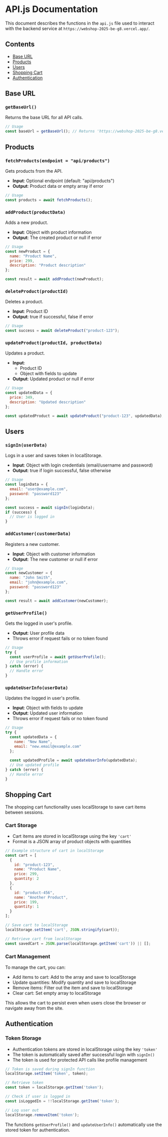 # API.js Documentation

This document describes the functions in the `api.js` file used to interact with the backend service at `https://webshop-2025-be-g8.vercel.app/`.

## Contents
- [Base URL](#base-url)
- [Products](#products)
- [Users](#users)
- [Shopping Cart](#shopping-cart)
- [Authentication](#authentication)

## Base URL

### `getBaseUrl()`
Returns the base URL for all API calls.

```javascript
// Usage
const baseUrl = getBaseUrl(); // Returns 'https://webshop-2025-be-g8.vercel.app/'
```

## Products

### `fetchProducts(endpoint = "api/products")`
Gets products from the API.

- **Input**: Optional endpoint (default: "api/products")
- **Output**: Product data or empty array if error

```javascript
// Usage
const products = await fetchProducts();
```

### `addProduct(productData)`
Adds a new product.

- **Input**: Object with product information
- **Output**: The created product or null if error

```javascript
// Usage
const newProduct = {
  name: "Product Name",
  price: 299,
  description: "Product description"
};

const result = await addProduct(newProduct);
```

### `deleteProduct(productId)`
Deletes a product.

- **Input**: Product ID
- **Output**: true if successful, false if error

```javascript
// Usage
const success = await deleteProduct("product-123");
```

### `updateProduct(productId, productData)`
Updates a product.

- **Input**: 
  - Product ID
  - Object with fields to update
- **Output**: Updated product or null if error

```javascript
// Usage
const updatedData = {
  price: 349,
  description: "Updated description"
};

const updatedProduct = await updateProduct("product-123", updatedData);
```

## Users

### `signIn(userData)`
Logs in a user and saves token in localStorage.

- **Input**: Object with login credentials (email/username and password)
- **Output**: true if login successful, false otherwise

```javascript
// Usage
const loginData = {
  email: "user@example.com",
  password: "password123"
};

const success = await signIn(loginData);
if (success) {
  // User is logged in
}
```

### `addCustomer(customerData)`
Registers a new customer.

- **Input**: Object with customer information
- **Output**: The new customer or null if error

```javascript
// Usage
const newCustomer = {
  name: "John Smith",
  email: "john@example.com",
  password: "password123"
};

const result = await addCustomer(newCustomer);
```

### `getUserProfile()`
Gets the logged in user's profile.

- **Output**: User profile data
- Throws error if request fails or no token found

```javascript
// Usage
try {
  const userProfile = await getUserProfile();
  // Use profile information
} catch (error) {
  // Handle error
}
```

### `updateUserInfo(userData)`
Updates the logged in user's profile.

- **Input**: Object with fields to update
- **Output**: Updated user information
- Throws error if request fails or no token found

```javascript
// Usage
try {
  const updatedData = {
    name: "New Name",
    email: "new.email@example.com"
  };
  
  const updatedProfile = await updateUserInfo(updatedData);
  // Use updated profile
} catch (error) {
  // Handle error
}
```

## Shopping Cart

The shopping cart functionality uses localStorage to save cart items between sessions.

### Cart Storage
- Cart items are stored in localStorage using the key `'cart'`
- Format is a JSON array of product objects with quantities

```javascript
// Example structure of cart in localStorage
const cart = [
  {
    id: "product-123",
    name: "Product Name",
    price: 299,
    quantity: 2
  },
  {
    id: "product-456",
    name: "Another Product",
    price: 199,
    quantity: 1
  }
];

// Save cart to localStorage
localStorage.setItem('cart', JSON.stringify(cart));

// Retrieve cart from localStorage
const savedCart = JSON.parse(localStorage.getItem('cart')) || [];
```

### Cart Management
To manage the cart, you can:
- Add items to cart: Add to the array and save to localStorage
- Update quantities: Modify quantity and save to localStorage 
- Remove items: Filter out the item and save to localStorage
- Clear cart: Set empty array to localStorage

This allows the cart to persist even when users close the browser or navigate away from the site.

## Authentication

### Token Storage
- Authentication tokens are stored in localStorage using the key `'token'`
- The token is automatically saved after successful login with `signIn()`
- The token is used for protected API calls like profile management

```javascript
// Token is saved during signIn function
localStorage.setItem('token', token);

// Retrieve token
const token = localStorage.getItem('token');

// Check if user is logged in
const isLoggedIn = !!localStorage.getItem('token');

// Log user out
localStorage.removeItem('token');
```

The functions `getUserProfile()` and `updateUserInfo()` automatically use the stored token for authentication.